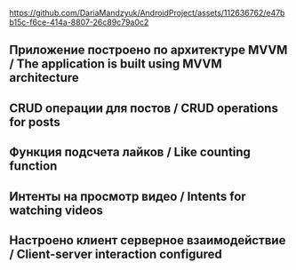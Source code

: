 
https://github.com/DariaMandzyuk/AndroidProject/assets/112636762/e47bb15c-f6ce-414a-8807-26c89c79a0c2

## Приложение построено по архитектуре MVVM / The application is built using MVVM architecture

## CRUD операции для постов / CRUD operations for posts

## Функция подсчета лайков / Like counting function

## Интенты на просмотр видео / Intents for watching videos

## Настроено клиент серверное взаимодействие / Client-server interaction configured


